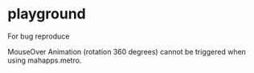 # playground
For bug reproduce

MouseOver Animation (rotation 360 degrees) cannot be triggered when using mahapps.metro.
